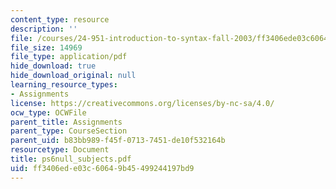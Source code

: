 ```yaml
---
content_type: resource
description: ''
file: /courses/24-951-introduction-to-syntax-fall-2003/ff3406ede03c60649b45499244197bd9_ps6null_subjects.pdf
file_size: 14969
file_type: application/pdf
hide_download: true
hide_download_original: null
learning_resource_types:
- Assignments
license: https://creativecommons.org/licenses/by-nc-sa/4.0/
ocw_type: OCWFile
parent_title: Assignments
parent_type: CourseSection
parent_uid: b83bb989-f45f-0713-7451-de10f532164b
resourcetype: Document
title: ps6null_subjects.pdf
uid: ff3406ed-e03c-6064-9b45-499244197bd9
---
```

